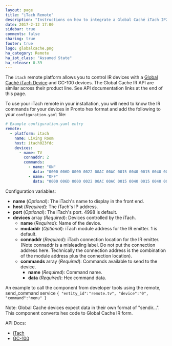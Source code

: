 ```yaml
---
layout: page
title: "iTach Remote"
description: "Instructions on how to integrate a Global Caché iTach IP2IR gateway into Home Assistant."
date: 2017-2-12 17:00
sidebar: true
comments: false
sharing: true
footer: true
logo: globalcache.png
ha_category: Remote
ha_iot_class: "Assumed State"
ha_release: 0.39
---
```



The `itach` remote platform allows you to control IR devices with a [Global Caché iTach Device](https://www.globalcache.com/products/itach/ip2irspecs) and GC-100 devices. The Global Cache IR API are similar across their product line. See API documentation links at the end of this page.

To use your iTach remote in your installation, you will need to know the IR commands for your devices in Pronto hex format and add the following to your `configuration.yaml` file:

```yaml
# Example configuration.yaml entry
remote:
  - platform: itach
    name: Living Room
    host: itach023fdc
    devices:
      - name: TV
        connaddr: 2
        commands:
          - name: "ON"
            data: "0000 006D 0000 0022 00AC 00AC 0015 0040 0015 0040 0015 0040 0015 0015 0015 0015 0015 0015 0015 0015 0015 0015 0015 0040 0015 0040 0015 0040 0015 0015 0015 0015 0015 0015 0015 0015 0015 0015 0015 0040 0015 0015 0015 0015 0015 0040 0015 0040 0015 0015 0015 0015 0015 0040 0015 0015 0015 0040 0015 0040 0015 0015 0015 0015 0015 0040 0015 0040 0015 0015 0015 0689"
          - name: "OFF"
            data: "0000 006D 0000 0022 00AC 00AC 0015 0040 0015 0040 0015 0040 0015 0015 0015 0015 0015 0015 0015 0015 0015 0015 0015 0040 0015 0040 0015 0040 0015 0015 0015 0015 0015 0015 0015 0015 0015 0015 0015 0015 0015 0015 0015 0015 0015 0040 0015 0040 0015 0015 0015 0015 0015 0040 0015 0040 0015 0040 0015 0040 0015 0015 0015 0015 0015 0040 0015 0040 0015 0015 0015 0689"
```

Configuration variables:
- **name** (*Optional*): The iTach's name to display in the front end.
- **host** (*Required*): The iTach's IP address.
- **port** (*Optional*): The iTach's port. 4998 is default.
- **devices** array (*Required*): Devices controlled by the iTach.
  - **name** (*Required*): Name of the device.
  - **modaddr** (*Optional*): iTach module address for the IR emitter. 1 is default.
  - **connaddr** (*Required*): iTach connection location for the IR emitter. (Note connaddr is a misleading label. Do not put the connection address here. Technically the connection address is the combination of the module address plus the connection location).
  - **commands** array (*Required*): Commands available to send to the device.
    - **name** (*Required*): Command name.
    - **data** (*Required*): Hex command data.

An example to call the component from developer tools using the remote, send_command service `{ "entity_id":"remote.tv", "device":"0", "command":"menu" }`

Note: Global Cache devices expect data in their own format of "sendir...". This component converts hex code to Global Cache IR form.

API Docs:
- [iTach](https://www.globalcache.com/files/docs/API-iTach.pdf)
- [GC-100](http://www.globalcache.com/files/docs/API-GC-100.pdf)
